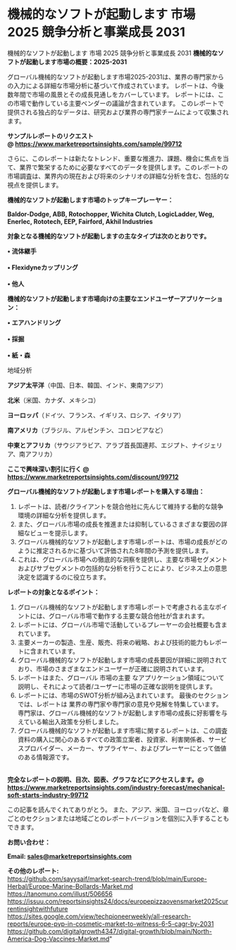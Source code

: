 # 機械的なソフトが起動します 市場 2025 競争分析と事業成長 2031
 機械的なソフトが起動します 市場 2025 競争分析と事業成長 2031
<strong><b>機械的なソフトが起動します市場の概要：2025-2031</b></strong>

グローバル機械的なソフトが起動します市場2025-2031は、業界の専門家からの入力による詳細な市場分析に基づいて作成されています。 レポートは、今後数年間で市場の風景とその成長見通しをカバーしています。 レポートには、この市場で動作している主要ベンダーの議論が含まれています。 このレポートで提供される独占的なデータは、研究および業界の専門家チームによって収集されます。

<strong>サンプルレポートのリクエスト @ <a href=https://www.marketreportsinsights.com/sample/99712>https://www.marketreportsinsights.com/sample/99712</a></strong>

さらに、このレポートは新たなトレンド、重要な推進力、課題、機会に焦点を当て、業界で繁栄するために必要なすべてのデータを提供します。このレポートの市場調査は、業界内の現在および将来のシナリオの詳細な分析を含む、包括的な視点を提供します。

<strong>機械的なソフトが起動します市場のトップキープレーヤー：</strong>

<strong>Baldor-Dodge, ABB, Rotochopper, Wichita Clutch, LogicLadder, Weg, Enerlec, Rototech, EEP, Fairford, Akhil Industries</strong>

<strong><b>対象となる機械的なソフトが起動しますの主なタイプは次のとおりです。</b></strong>

<strong>• 流体継手<br><br>• Flexidyneカップリング<br><br>• 他人</strong>

<strong><b>機械的なソフトが起動します市場向けの主要なエンドユーザーアプリケーション：</b></strong>

<strong>• エアハンドリング<br><br>• 採掘<br><br>• 紙・森</strong>

 地域分析

<strong><b>アジア太平洋</b></strong>（中国、日本、韓国、インド、東南アジア）

<strong><b>北米</b></strong>（米国、カナダ、メキシコ）

<strong><b>ヨーロッパ</b></strong>（ドイツ、フランス、イギリス、ロシア、イタリア）

<strong><b>南アメリカ</b></strong>（ブラジル、アルゼンチン、コロンビアなど）

<strong><b>中東とアフリカ</b></strong>（サウジアラビア、アラブ首長国連邦、エジプト、ナイジェリア、南アフリカ）

<strong>ここで興味深い割引に行く @ <a href=https://www.marketreportsinsights.com/discount/99712>https://www.marketreportsinsights.com/discount/99712</a></strong>

<strong><b>グローバル機械的なソフトが起動します市場レポートを購入する理由：</b></strong>
<ol>
  <li>レポートは、読者/クライアントを競合他社に先んじて維持する動的な競争環境の詳細な分析を提供します。</li>
  <li>また、グローバル市場の成長を推進または抑制しているさまざまな要因の詳細なビューを提示します。</li>
  <li>グローバル機械的なソフトが起動します市場レポートは、市場の成長がどのように推定されるかに基づいて評価された8年間の予測を提供します。</li>
  <li>これは、グローバル市場への徹底的な洞察を提供し、主要な市場セグメントおよびサブセグメントの包括的な分析を行うことにより、ビジネス上の意思決定を認識するのに役立ちます。</li>
</ol>
<strong><b>レポートの対象となるポイント：</b></strong>
<ol>
  <li>グローバル機械的なソフトが起動します市場レポートで考慮される主なポイントには、グローバル市場で動作する主要な競合他社が含まれます。</li>
  <li>レポートには、グローバル市場で活動しているプレーヤーの会社概要も含まれています。</li>
  <li>主要メーカーの製造、生産、販売、将来の戦略、および技術的能力もレポートに含まれています。</li>
  <li>グローバル機械的なソフトが起動します市場の成長要因が詳細に説明されており、市場のさまざまなエンドユーザーが正確に説明されています。</li>
  <li>レポートはまた、グローバル 市場の主要 なアプリケーション領域について説明し、それによって読者/ユーザーに市場の正確な説明を提供します。</li>
  <li>レポートには、市場のSWOT分析が組み込まれています。 最後のセクションでは、レポートは 業界の専門家や専門家の意見や見解を特集しています。 専門家は、グローバル機械的なソフトが起動します市場の成長に好影響を与えている輸出入政策を分析しました。</li>
  <li>グローバル機械的なソフトが起動します市場に関するレポートは、この調査資料の購入に関心のあるすべての政策立案者、投資家、利害関係者、サービスプロバイダー、メーカー、サプライヤー、およびプレーヤーにとって価値のある情報源です。</li>
</ol><br>
<strong>完全なレポートの説明、目次、図表、グラフなどにアクセスします。@ <a href=https://www.marketreportsinsights.com/industry-forecast/mechanical-soft-starts-industry-99712>https://www.marketreportsinsights.com/industry-forecast/mechanical-soft-starts-industry-99712</a></strong>

この記事を読んでくれてありがとう。 また、アジア、米国、ヨーロッパなど、章ごとのセクションまたは地域ごとのレポートバージョンを個別に入手することもできます。

<strong><b>お問い合わせ：</b></strong>

<strong>Email: </strong><a href=mailto:sales@marketreportsinsights.com><strong>sales@marketreportsinsights.com</strong></a>

<strong>その他のレポート:</strong>
<br>
<a href=https://github.com/sayysaif/market-search-trend/blob/main/Europe-Herbal/Europe-Marine-Bollards-Market.md>https://github.com/sayysaif/market-search-trend/blob/main/Europe-Herbal/Europe-Marine-Bollards-Market.md</a>
<br>
<a href=https://tanomuno.com/illust/506656>https://tanomuno.com/illust/506656</a>
<br>
<a href=https://issuu.com/reportsinsights24/docs/europepizzaovensmarket2025currentinsightwithfuture>https://issuu.com/reportsinsights24/docs/europepizzaovensmarket2025currentinsightwithfuture</a>
<br>
<a href=https://sites.google.com/view/techpioneerweekly/all-research-reports/europe-pvp-in-cosmetic-market-to-witness-6-5-cagr-by-2031>https://sites.google.com/view/techpioneerweekly/all-research-reports/europe-pvp-in-cosmetic-market-to-witness-6-5-cagr-by-2031</a>
<br>
<a href=https://github.com/digitalgrowth4347/digital-growth/blob/main/North-America-Dog-Vaccines-Market.md>https://github.com/digitalgrowth4347/digital-growth/blob/main/North-America-Dog-Vaccines-Market.md</a>"
